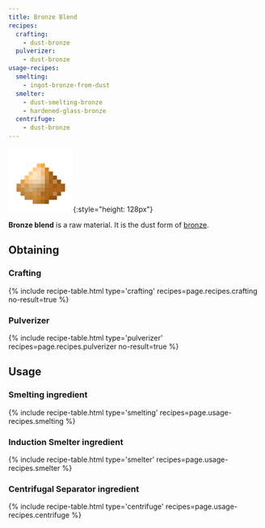 ```yaml
---
title: Bronze Blend
recipes:
  crafting:
    - dust-bronze
  pulverizer:
    - dust-bronze
usage-recipes:
  smelting:
    - ingot-bronze-from-dust
  smelter:
    - dust-smelting-bronze
    - hardened-glass-bronze
  centrifuge:
    - dust-bronze
---
```


![Bronze blend](/assets/images/thermal-foundation/dust-bronze.png){:style="height: 128px"}


**Bronze blend** is a raw material. It is the dust form of
[bronze](/docs/thermal-foundation/items/materials/ingots/bronze-ingot/).


Obtaining
---------

### Crafting
{% include recipe-table.html type='crafting' recipes=page.recipes.crafting no-result=true %}

### Pulverizer
{% include recipe-table.html type='pulverizer' recipes=page.recipes.pulverizer no-result=true %}


Usage
-----

### Smelting ingredient
{% include recipe-table.html type='smelting' recipes=page.usage-recipes.smelting %}

### Induction Smelter ingredient
{% include recipe-table.html type='smelter' recipes=page.usage-recipes.smelter %}

### Centrifugal Separator ingredient
{% include recipe-table.html type='centrifuge' recipes=page.usage-recipes.centrifuge %}
